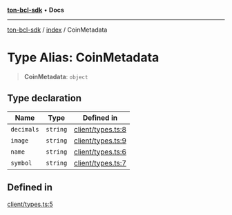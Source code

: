 [**ton-bcl-sdk**](../../README.md) • **Docs**

***

[ton-bcl-sdk](../../README.md) / [index](../README.md) / CoinMetadata

# Type Alias: CoinMetadata

> **CoinMetadata**: `object`

## Type declaration

| Name | Type | Defined in |
| ------ | ------ | ------ |
| `decimals` | `string` | [client/types.ts:8](https://github.com/ton-fun-tech/ton-bcl-sdk/blob/ffd6d588d9dc3d518bbd0964504b3e82bf668687/src/client/types.ts#L8) |
| `image` | `string` | [client/types.ts:9](https://github.com/ton-fun-tech/ton-bcl-sdk/blob/ffd6d588d9dc3d518bbd0964504b3e82bf668687/src/client/types.ts#L9) |
| `name` | `string` | [client/types.ts:6](https://github.com/ton-fun-tech/ton-bcl-sdk/blob/ffd6d588d9dc3d518bbd0964504b3e82bf668687/src/client/types.ts#L6) |
| `symbol` | `string` | [client/types.ts:7](https://github.com/ton-fun-tech/ton-bcl-sdk/blob/ffd6d588d9dc3d518bbd0964504b3e82bf668687/src/client/types.ts#L7) |

## Defined in

[client/types.ts:5](https://github.com/ton-fun-tech/ton-bcl-sdk/blob/ffd6d588d9dc3d518bbd0964504b3e82bf668687/src/client/types.ts#L5)
